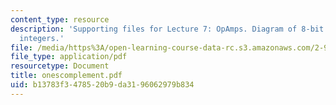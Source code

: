 ```yaml
---
content_type: resource
description: 'Supporting files for Lecture 7: OpAmps. Diagram of 8-bit one''s complement
  integers.'
file: /media/https%3A/open-learning-course-data-rc.s3.amazonaws.com/2-996-biomedical-devices-design-laboratory-fall-2007/b13783f3478520b9da3196062979b834_onescomplement.pdf
file_type: application/pdf
resourcetype: Document
title: onescomplement.pdf
uid: b13783f3-4785-20b9-da31-96062979b834
---
```


